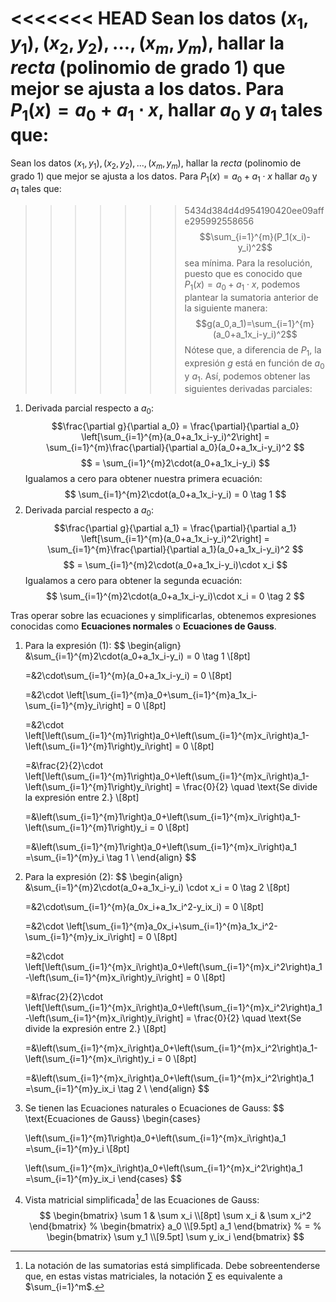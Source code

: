 <<<<<<< HEAD
Sean los datos $(x_1, y_1),(x_2,y_2),...,(x_m,y_m)$, hallar la *recta* (polinomio de grado 1) que mejor se ajusta a los datos. Para $P_1(x) = a_0 + a_1\cdot x$, hallar $a_0$ y $a_1$ tales que:
=======
Sean los datos $(x_1, y_1),(x_2,y_2),...,(x_m,y_m)$, hallar la *recta* (polinomio de grado 1) que mejor se ajusta a los datos. Para $P_1(x) = a_0 + a_1\cdot x$ hallar $a_0$ y $a_1$ tales que:
>>>>>>> 5434d384d4d954190420ee09affe295992558656
$$\sum_{i=1}^{m}(P_1(x_i)-y_i)^2$$
sea mínima. Para la resolución, puesto que es conocido que $P_1(x) = a_0 + a_1\cdot x$, podemos plantear la sumatoria anterior de la siguiente manera:
$$g(a_0,a_1)=\sum_{i=1}^{m}(a_0+a_1x_i-y_i)^2$$
Nótese que, a diferencia de $P_1$, la expresión $g$ está en función de $a_0$ y $a_1$. Así, podemos obtener las siguientes derivadas parciales:

1. Derivada parcial respecto a $a_0$:
$$\frac{\partial g}{\partial a_0} = \frac{\partial}{\partial a_0} \left[\sum_{i=1}^{m}(a_0+a_1x_i-y_i)^2\right] = \sum_{i=1}^{m}\frac{\partial}{\partial a_0}(a_0+a_1x_i-y_i)^2 $$
$$
= \sum_{i=1}^{m}2\cdot(a_0+a_1x_i-y_i)
$$
Igualamos a cero para obtener nuestra primera ecuación:
$$
\sum_{i=1}^{m}2\cdot(a_0+a_1x_i-y_i) = 0 \tag 1
$$
2. Derivada parcial respecto a $a_0$:
$$\frac{\partial g}{\partial a_1} = \frac{\partial}{\partial a_1} \left[\sum_{i=1}^{m}(a_0+a_1x_i-y_i)^2\right] = \sum_{i=1}^{m}\frac{\partial}{\partial a_1}(a_0+a_1x_i-y_i)^2 $$
$$
= \sum_{i=1}^{m}2\cdot(a_0+a_1x_i-y_i)\cdot x_i
$$
Igualamos a cero para obtener la segunda ecuación:
$$
\sum_{i=1}^{m}2\cdot(a_0+a_1x_i-y_i)\cdot x_i = 0 \tag 2
$$

Tras operar sobre las ecuaciones y simplificarlas, obtenemos expresiones conocidas como **Ecuaciones normales** o **Ecuaciones de Gauss**.
1. Para la expresión $(1)$:
$$
\begin{align}
	&\sum_{i=1}^{m}2\cdot(a_0+a_1x_i-y_i) = 0 \tag 1 \\[8pt]
	
	=&2\cdot\sum_{i=1}^{m}(a_0+a_1x_i-y_i) = 0 \\[8pt]
	
	=&2\cdot \left[\sum_{i=1}^{m}a_0+\sum_{i=1}^{m}a_1x_i-\sum_{i=1}^{m}y_i\right] = 0 \\[8pt]
	
	=&2\cdot \left[\left(\sum_{i=1}^{m}1\right)a_0+\left(\sum_{i=1}^{m}x_i\right)a_1-\left(\sum_{i=1}^{m}1\right)y_i\right] = 0 \\[8pt]
	
	=&\frac{2}{2}\cdot \left[\left(\sum_{i=1}^{m}1\right)a_0+\left(\sum_{i=1}^{m}x_i\right)a_1-\left(\sum_{i=1}^{m}1\right)y_i\right] = \frac{0}{2} \quad \text{Se divide la expresión entre 2.} \\[8pt]
	
	=&\left(\sum_{i=1}^{m}1\right)a_0+\left(\sum_{i=1}^{m}x_i\right)a_1-\left(\sum_{i=1}^{m}1\right)y_i = 0 \\[8pt]
	
	=&\left(\sum_{i=1}^{m}1\right)a_0+\left(\sum_{i=1}^{m}x_i\right)a_1 =\sum_{i=1}^{m}y_i \tag 1 \\
\end{align}
$$
2. Para la expresión $(2)$:
$$
\begin{align}
	&\sum_{i=1}^{m}2\cdot(a_0+a_1x_i-y_i) \cdot x_i = 0 \tag 2 \\[8pt]
	
	=&2\cdot\sum_{i=1}^{m}(a_0x_i+a_1x_i^2-y_ix_i) = 0 \\[8pt]
	
	=&2\cdot \left[\sum_{i=1}^{m}a_0x_i+\sum_{i=1}^{m}a_1x_i^2-\sum_{i=1}^{m}y_ix_i\right] = 0 \\[8pt]	
	
	=&2\cdot \left[\left(\sum_{i=1}^{m}x_i\right)a_0+\left(\sum_{i=1}^{m}x_i^2\right)a_1-\left(\sum_{i=1}^{m}x_i\right)y_i\right] = 0 \\[8pt]
	
	=&\frac{2}{2}\cdot \left[\left(\sum_{i=1}^{m}x_i\right)a_0+\left(\sum_{i=1}^{m}x_i^2\right)a_1-\left(\sum_{i=1}^{m}x_i\right)y_i\right] = \frac{0}{2} \quad \text{Se divide la expresión entre 2.} \\[8pt]
	
	=&\left(\sum_{i=1}^{m}x_i\right)a_0+\left(\sum_{i=1}^{m}x_i^2\right)a_1-\left(\sum_{i=1}^{m}x_i\right)y_i = 0 \\[8pt]
	
	=&\left(\sum_{i=1}^{m}x_i\right)a_0+\left(\sum_{i=1}^{m}x_i^2\right)a_1 =\sum_{i=1}^{m}y_ix_i \tag 2 \\
\end{align}
$$
3. Se tienen las Ecuaciones naturales o Ecuaciones de Gauss:
$$
\text{Ecuaciones de Gauss}
\begin{cases}
	
	\left(\sum_{i=1}^{m}1\right)a_0+\left(\sum_{i=1}^{m}x_i\right)a_1 =\sum_{i=1}^{m}y_i \\[8pt]
	
	\left(\sum_{i=1}^{m}x_i\right)a_0+\left(\sum_{i=1}^{m}x_i^2\right)a_1 =\sum_{i=1}^{m}y_ix_i
\end{cases}
$$
4. Vista matricial simplificada[^1] de las Ecuaciones de Gauss:
$$
\begin{bmatrix}
\sum 1 & \sum x_i \\[8pt]
\sum x_i & \sum x_i^2
\end{bmatrix}
%
\begin{bmatrix}
a_0 \\[9.5pt]
a_1
\end{bmatrix}
%
=
%
\begin{bmatrix}
\sum y_1 \\[9.5pt]
\sum y_ix_i
\end{bmatrix}
$$
[^1]: La notación de las sumatorias está simplificada. Debe sobreentenderse que, en estas vistas matriciales, la notación $\sum$ es equivalente a $\sum_{i=1}^m$.
